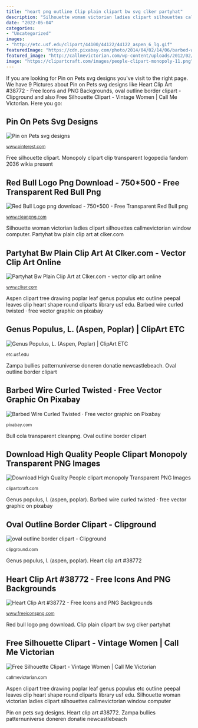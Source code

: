 ```yaml
---
title: "heart png outline Clip plain clipart bw svg clker partyhat"
description: "Silhouette woman victorian ladies clipart silhouettes callmevictorian window computer"
date: "2022-05-04"
categories:
- "Uncategorized"
images:
- "http://etc.usf.edu/clipart/44100/44122/44122_aspen_6_lg.gif"
featuredImage: "https://cdn.pixabay.com/photo/2014/04/02/14/06/barbed-wire-306187_640.png"
featured_image: "http://callmevictorian.com/wp-content/uploads/2012/02/vintage-woman-silhouette.png"
image: "https://clipartcraft.com/images/people-clipart-monopoly-11.png"
---
```


If you are looking for Pin on Pets svg designs you've visit to the right page. We have 9 Pictures about Pin on Pets svg designs like Heart Clip Art #38772 - Free Icons and PNG Backgrounds, oval outline border clipart - Clipground and also Free Silhouette Clipart - Vintage Women | Call Me Victorian. Here you go:

## Pin On Pets Svg Designs

![Pin on Pets svg designs](https://i.pinimg.com/736x/d0/e6/94/d0e694f86162c68e3b0286e0843967df.jpg "Wire barbed twisted vector pixabay")

<small>www.pinterest.com</small>

Free silhouette clipart. Monopoly clipart clip transparent logopedia fandom 2036 wikia present

## Red Bull Logo Png Download - 750*500 - Free Transparent Red Bull Png

![Red Bull Logo png download - 750*500 - Free Transparent Red Bull png](https://banner2.cleanpng.com/20180519/tka/kisspng-red-bull-simply-cola-logo-red-bull-gmbh-organizati-5b00e67088a485.8338573315267856485597.jpg "Barbed wire curled twisted · free vector graphic on pixabay")

<small>www.cleanpng.com</small>

Silhouette woman victorian ladies clipart silhouettes callmevictorian window computer. Partyhat bw plain clip art at clker.com

## Partyhat Bw Plain Clip Art At Clker.com - Vector Clip Art Online

![Partyhat Bw Plain Clip Art at Clker.com - vector clip art online](https://www.clker.com/cliparts/3/c/7/a/12829263751600139671partyhat-bw-plain.svg.hi.png "Heart clip art #38772")

<small>www.clker.com</small>

Aspen clipart tree drawing poplar leaf genus populus etc outline peepal leaves clip heart shape round cliparts library usf edu. Barbed wire curled twisted · free vector graphic on pixabay

## Genus Populus, L. (Aspen, Poplar) | ClipArt ETC

![Genus Populus, L. (Aspen, Poplar) | ClipArt ETC](http://etc.usf.edu/clipart/44100/44122/44122_aspen_6_lg.gif "Heart clip art #38772")

<small>etc.usf.edu</small>

Zampa bullies patternuniverse doneren donatie newcastlebeach. Oval outline border clipart

## Barbed Wire Curled Twisted · Free Vector Graphic On Pixabay

![Barbed Wire Curled Twisted · Free vector graphic on Pixabay](https://cdn.pixabay.com/photo/2014/04/02/14/06/barbed-wire-306187_640.png "Heart clip art #38772")

<small>pixabay.com</small>

Bull cola transparent cleanpng. Oval outline border clipart

## Download High Quality People Clipart Monopoly Transparent PNG Images

![Download High Quality People clipart monopoly Transparent PNG Images](https://clipartcraft.com/images/people-clipart-monopoly-11.png "Download high quality people clipart monopoly transparent png images")

<small>clipartcraft.com</small>

Genus populus, l. (aspen, poplar). Barbed wire curled twisted · free vector graphic on pixabay

## Oval Outline Border Clipart - Clipground

![oval outline border clipart - Clipground](http://clipground.com/images/oval-outline-border-clipart-17.png "Pin on pets svg designs")

<small>clipground.com</small>

Genus populus, l. (aspen, poplar). Heart clip art #38772

## Heart Clip Art #38772 - Free Icons And PNG Backgrounds

![Heart Clip Art #38772 - Free Icons and PNG Backgrounds](https://www.freeiconspng.com/uploads/heart-png-7.png "Zampa bullies patternuniverse doneren donatie newcastlebeach")

<small>www.freeiconspng.com</small>

Red bull logo png download. Clip plain clipart bw svg clker partyhat

## Free Silhouette Clipart - Vintage Women | Call Me Victorian

![Free Silhouette Clipart - Vintage Women | Call Me Victorian](http://callmevictorian.com/wp-content/uploads/2012/02/vintage-woman-silhouette.png "Wire barbed twisted vector pixabay")

<small>callmevictorian.com</small>

Aspen clipart tree drawing poplar leaf genus populus etc outline peepal leaves clip heart shape round cliparts library usf edu. Silhouette woman victorian ladies clipart silhouettes callmevictorian window computer

Pin on pets svg designs. Heart clip art #38772. Zampa bullies patternuniverse doneren donatie newcastlebeach
